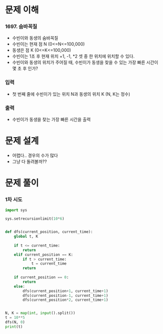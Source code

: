 # 문제 이해
### 1697. 숨바꼭질
* 수빈이와 동생의 숨바꼭질
* 수빈이는 현재 점 N (0<=N<=100,000)
* 동생은 점 K (0<=K<=100,000)
* 수빈이는 1초 후 현재 위치 +1, -1, *2 셋 중 한 위치에 위치할 수 있다.
* 수빈이와 동생의 위치가 주어질 때, 수빈이가 동생을 찾을 수 있는 가장 빠른 시간이 몇 초 후 인가?
### 입력
* 첫 번째 줄에 수빈이가 있는 위치 N과 동생의 위치 K (N, K는 정수)
### 출력
* 수빈이가 동생을 찾는 가장 빠른 시간을 출력
# 문제 설계
* 어렵다.. 경우의 수가 많다
* 그냥 다 돌려볼까??
# 문제 풀이
### 1차 시도
```python
import sys

sys.setrecursionlimit(10*6)


def dfs(current_position, current_time):
    global t, K
    
    if t <= current_time:
        return
    elif current_position == K:
        if t > current_time:
            t = current_time
        return
    
    if current_position == 0:
        return
    else:
        dfs(current_position+1, current_time+1)
        dfs(current_position-1, current_time+1)
        dfs(current_position*2, current_time+1)


N, K = map(int, input().split())
t = 10**5
dfs(N, 0)
print(t)
```